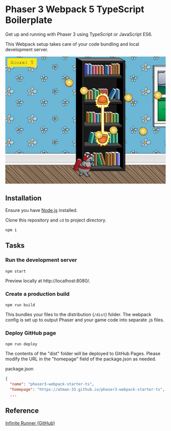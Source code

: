 # Phaser 3 Webpack 5 TypeScript Boilerplate

Get up and running with Phaser 3 using TypeScript or JavaScript ES6.

This Webpack setup takes care of your code bundling and local development server.

![Game screen](img/game.png)

## Installation

Ensure you have [Node.js](https://nodejs.org) installed.

Clone this repository and `cd` to project directory.

```
npm i
```

## Tasks

### Run the development server

```
npm start
```

Preview locally at http://localhost:8080/.

### Create a production build

```
npm run build
```

This bundles your files to the distribution (`/dist`) folder. The webpack config is set up to output Phaser and your game code into separate .js files.  

### Deploy GitHub page

```
npm run deploy
```

The contents of the "dist" folder will be deployed to GitHub Pages.
Please modify the URL in the "homepage" field of the package.json as needed.

package.json
```json
{
  "name": "phaser3-webpack-starter-ts",
  "homepage": "https://atman-33.github.io/phaser3-webpack-starter-ts",
  ...
```


## Reference

[Infinite Runner (GitHub)](https://github.com/ourcade/infinite-runner-template-phaser3/blob/master/readme.md)